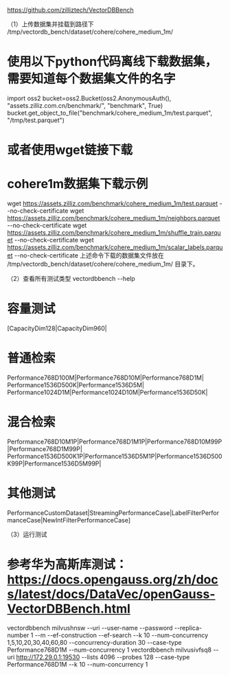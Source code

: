 https://github.com/zilliztech/VectorDBBench

（1）上传数据集并挂载到路径下
/tmp/vectordb_bench/dataset/cohere/cohere_medium_1m/

# 使用以下python代码离线下载数据集，需要知道每个数据集文件的名字
import oss2
bucket=oss2.Bucket(oss2.AnonymousAuth(), "assets.zilliz.com.cn/benchmark/", "benchmark", True)
bucket.get_object_to_file("benchmark/cohere_medium_1m/test.parquet", "/tmp/test.parquet")

# 或者使用wget链接下载
# cohere1m数据集下载示例
wget https://assets.zilliz.com/benchmark/cohere_medium_1m/test.parquet --no-check-certificate
wget https://assets.zilliz.com/benchmark/cohere_medium_1m/neighbors.parquet --no-check-certificate
wget https://assets.zilliz.com/benchmark/cohere_medium_1m/shuffle_train.parquet --no-check-certificate
wget https://assets.zilliz.com/benchmark/cohere_medium_1m/scalar_labels.parquet --no-check-certificate
上述命令下载的数据集文件放在 /tmp/vectordb_bench/dataset/cohere/cohere_medium_1m/ 目录下。


（2）查看所有测试类型
vectordbbench --help
# 容量测试
[CapacityDim128|CapacityDim960|
# 普通检索
Performance768D100M|Performance768D10M|Performance768D1M|
Performance1536D500K|Performance1536D5M|
Performance1024D1M|Performance1024D10M|Performance1536D50K|
# 混合检索
Performance768D10M1P|Performance768D1M1P|Performance768D10M99P|Performance768D1M99P|
Performance1536D500K1P|Performance1536D5M1P|Performance1536D500K99P|Performance1536D5M99P|
# 其他测试
PerformanceCustomDataset|StreamingPerformanceCase|LabelFilterPerformanceCase|NewIntFilterPerformanceCase]


（3）运行测试
# 参考华为高斯库测试： https://docs.opengauss.org/zh/docs/latest/docs/DataVec/openGauss-VectorDBBench.html
vectordbbench milvushnsw --uri --user-name  --password --replica-number 1 --m --ef-construction   --ef-search  --k 10 --num-concurrency  1,5,10,20,30,40,60,80 --concurrency-duration 30 --case-type Performance768D1M --num-concurrency 1
vectordbbench milvusivfsq8  --uri http://172.29.0.1:19530 --lists 4096 --probes 128 --case-type Performance768D1M --k 10 --num-concurrency 1 
